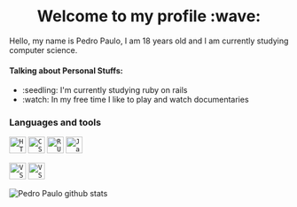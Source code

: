 <h1 align="center">Welcome to my profile :wave:</h1>
<p>Hello, my name is Pedro Paulo, I am 18 years old and I am currently studying computer science.</p>

<h4>Talking about Personal Stuffs:</h4>
<ul>
  <li>:seedling: I'm currently studying ruby on rails</li>
  <li>:watch: In my free time I like to play and watch documentaries</li>
</ul>

<h3>Languages and tools</h3>

<code><img height="30" src="http://img.shields.io/badge/-HTML5-E34F26?style=flat-square&logo=HTML5&logoColor=ffffff" alt="HTML5" border="0"></code>
<code><img height="30" src="http://img.shields.io/badge/-CSS-1572B6?style=flat-square&logo=CSS3&logoColor=ffffff" alt="CSS3" border="0"></code>
<code><img height="30" src="http://img.shields.io/badge/-RUBY-CC342D?style=flat-square&logo=Ruby&logoColor=ffffff" alt="RUBY" border="0"></code>
<code><img height="30" src="http://img.shields.io/badge/-JavaScript-F7DF1E?style=flat-square&logo=JavaScript&logoColor=000000" alt="JavaScript" border="0"></code>

<code><img height="30" src="http://img.shields.io/badge/-VS%20Code-007ACC?style=flat-square&logo=Visual-Studio-Code&logoColor=ffffff" alt="VSCODE" border="0"></code>
<code><img height="30" src="http://img.shields.io/badge/-VS%202017-5C2D91?style=flat-square&logo=Visual-Studio&logoColor=ffffff" alt="VS2017" border="0"></code>

![Pedro Paulo github stats](https://github-readme-stats.vercel.app/api?username=ZxPedro&show_icons=true&bg_color=ffff&title_color=212121&icon_color=8743CC&include_all_commits=false)

